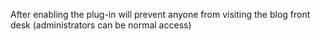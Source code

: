 After enabling the plug-in will prevent anyone from visiting the blog front desk (administrators can be normal access)
